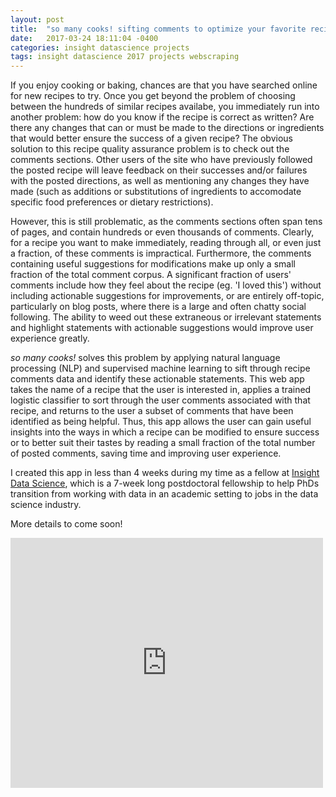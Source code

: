 ```yaml
---
layout: post
title:  "so many cooks! sifting comments to optimize your favorite recipe"
date:   2017-03-24 18:11:04 -0400
categories: insight datascience projects  
tags: insight datascience 2017 projects webscraping
---
```


If you enjoy cooking or baking, chances are that you have searched online for new recipes to try. Once you get beyond the problem of choosing between the hundreds of similar recipes availabe, you immediately run into another problem: how do you know if the recipe is correct as written? Are there any changes that can or must be made to the directions or ingredients that would better ensure the success of a given recipe? The obvious solution to this recipe quality assurance problem is to check out the comments sections. Other users of the site who have previously followed the posted recipe will leave feedback on their successes and/or failures with the posted directions, as well as mentioning any changes they have made (such as additions or substitutions of ingredients to accomodate specific food preferences or dietary restrictions). 

However, this is still problematic, as the comments sections often span tens of pages, and contain hundreds or even thousands of comments. Clearly, for a recipe you want to make immediately, reading through all, or even just a fraction, of these comments is impractical. Furthermore, the comments containing useful suggestions for modifications make up only a small fraction of the total comment corpus. A significant fraction of users' comments include how they feel about the recipe (eg. 'I loved this') without including actionable suggestions for improvements, or are entirely off-topic, particularly on blog posts, where there is a large and often chatty social following. The ability to weed out these extraneous or irrelevant statements and highlight statements with actionable suggestions would improve user experience greatly. 

_so many cooks!_ solves this problem by applying natural language processing (NLP) and supervised machine learning to sift through recipe comments data and identify these actionable statements. This web app takes the name of a recipe that the user is interested in, applies a trained logistic classifier to sort through the user comments associated with that recipe, and returns to the user a subset of comments that have been identified as being helpful. Thus, this app allows the user can gain useful insights into the ways in which a recipe can be modified to ensure success or to better suit their tastes by reading a small fraction of the total number of posted comments, saving time and improving user experience. 

I created this app in less than 4 weeks during my time as a fellow at [Insight Data Science](), which is a 7-week long postdoctoral fellowship to help PhDs transition from working with data in an academic setting to jobs in the data science industry.  

 
More details to come soon! 





<!-- presentation -->
<iframe src="https://docs.google.com/presentation/d/194ih3BROWHAtlbd4hSPSBXGwHPd9AlH8J0U72AJhC4E/embed?start=false&loop=false&delayms=3000" frameborder="0" width="500" height="400" allowfullscreen="true" mozallowfullscreen="true" webkitallowfullscreen="true"></iframe>
